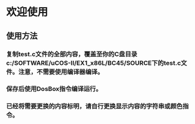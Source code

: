 # 欢迎使用
## 使用方法
### 复制test.c文件的全部内容，覆盖至你的C盘目录c:/SOFTWARE/uCOS-II/EX1_x86L/BC45/SOURCE下的test.c文件。注意，不需要使用编译器编译。
### 保存后使用DosBox指令编译运行。
### 已经将需要更换的内容标明，请自行更换显示内容的字符串或颜色指令。